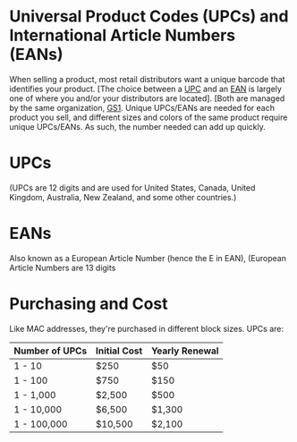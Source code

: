 # Universal Product Codes (UPCs) and International Article Numbers (EANs)

When selling a product, most retail distributors want a unique barcode that identifies your product. [The choice between a [UPC](https://www.wikiwand.com/en/Universal_Product_Code) and an [EAN](https://www.wikiwand.com/en/International_Article_Number) is largely one of where you and/or your distributors are located]. [Both are managed by the same organization, [GS1](GS1.org). Unique UPCs/EANs are needed for each product you sell, and different sizes and colors of the same product require unique UPCs/EANs. As such, the number needed can add up quickly.

# UPCs

(UPCs are 12 digits and are used for United States, Canada, United Kingdom, Australia, New Zealand, and some other countries.)

# EANs

Also known as a European Article Number (hence the E in EAN), (European Article Numbers are 13 digits

# Purchasing and Cost

Like MAC addresses, they're purchased in different block sizes. UPCs are:

| Number of UPCs | Initial Cost | Yearly Renewal |
|----------------|--------------|----------------|
|1 - 10	       | $250         |$50             |
|1 - 100         | $750         |$150            |
|1 - 1,000       | $2,500       |$500            |
|1 - 10,000      | $6,500       |$1,300          |
|1 - 100,000     | $10,500      |$2,100          |


